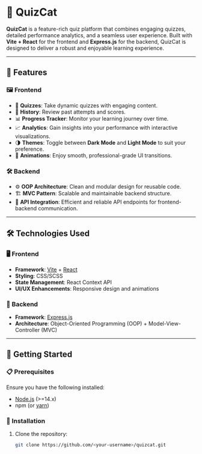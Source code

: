 # 🐾 QuizCat  

**QuizCat** is a feature-rich quiz platform that combines engaging quizzes, detailed performance analytics, and a seamless user experience. Built with **Vite + React** for the frontend and **Express.js** for the backend, QuizCat is designed to deliver a robust and enjoyable learning experience.  

---

## 🌟 Features  

### 🖼️ Frontend  
- 🧩 **Quizzes**: Take dynamic quizzes with engaging content.  
- 📜 **History**: Review past attempts and scores.  
- 📊 **Progress Tracker**: Monitor your learning journey over time.  
- 📈 **Analytics**: Gain insights into your performance with interactive visualizations.  
- 🌗 **Themes**: Toggle between **Dark Mode** and **Light Mode** to suit your preference.  
- 💫 **Animations**: Enjoy smooth, professional-grade UI transitions.  

### 🛠️ Backend  
- ⚙️ **OOP Architecture**: Clean and modular design for reusable code.  
- 🏗️ **MVC Pattern**: Scalable and maintainable backend structure.  
- 🔌 **API Integration**: Efficient and reliable API endpoints for frontend-backend communication.  

---

## 🛠️ Technologies Used  

### 🖥️ Frontend  
- **Framework**: [Vite](https://vitejs.dev/) + [React](https://reactjs.org/)  
- **Styling**: CSS/SCSS  
- **State Management**: React Context API  
- **UI/UX Enhancements**: Responsive design and animations  

### 🔗 Backend  
- **Framework**: [Express.js](https://expressjs.com/)  
- **Architecture**: Object-Oriented Programming (OOP) + Model-View-Controller (MVC)  

---

## 🚀 Getting Started  

### 📋 Prerequisites  
Ensure you have the following installed:  
- [Node.js](https://nodejs.org/) (>=14.x)  
- npm (or [yarn](https://yarnpkg.com/))  

### 🛴 Installation  

1. Clone the repository:  
   ```bash  
   git clone https://github.com/<your-username>/quizcat.git  
